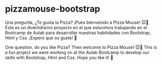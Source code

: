 # pizzamouse-bootstrap
Una pregunta, ¿Te gusta la Pizza?
¡Pues bienvenido a Pizza Mouse! 🐭🍕
Éste es un divertidísimo proyecto en el que estuvimos trabajando en el Bootcamp de Aulab para desarrollar nuestras habilidades con Bootstrap, Html y Css. ¡Espero que os guste! 🤤

One question, do you like Pizza?
Then welcome to Pizza Mouse! 🐭🍕
This is a fun project we were working on at the Aulab Bootcamp to develop our skills with Bootstrap, Html and Css. Hope you like it! 🤤
